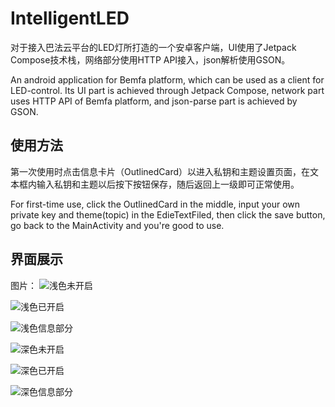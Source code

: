 # IntelligentLED

对于接入巴法云平台的LED灯所打造的一个安卓客户端，UI使用了Jetpack Compose技术栈，网络部分使用HTTP API接入，json解析使用GSON。

An android application for Bemfa platform, which can be used as a client for LED-control. Its UI part is achieved through Jetpack Compose, network part uses HTTP API of Bemfa platform, and json-parse part is achieved by GSON.


## 使用方法

第一次使用时点击信息卡片（OutlinedCard）以进入私钥和主题设置页面，在文本框内输入私钥和主题以后按下按钮保存，随后返回上一级即可正常使用。

For first-time use, click the OutlinedCard in the middle, input your own private key and theme(topic) in the EdieTextFiled, then click the save button, go back to the MainActivity and you're good to use.

## 界面展示

图片：
![浅色未开启](https://gcore.jsdelivr.net/gh/NFS9MW/PicGo/repository/202404060006035.jpg)

![浅色已开启](https://gcore.jsdelivr.net/gh/NFS9MW/PicGo/repository/202404060007384.jpg)

![浅色信息部分](https://gcore.jsdelivr.net/gh/NFS9MW/PicGo/repository/202404060007468.jpg)

![深色未开启](https://gcore.jsdelivr.net/gh/NFS9MW/PicGo/repository/202404060016757.jpeg)

![深色已开启](https://gcore.jsdelivr.net/gh/NFS9MW/PicGo/repository/202404060016869.jpg)

![深色信息部分](https://gcore.jsdelivr.net/gh/NFS9MW/PicGo/repository/202404060015328.jpg)

